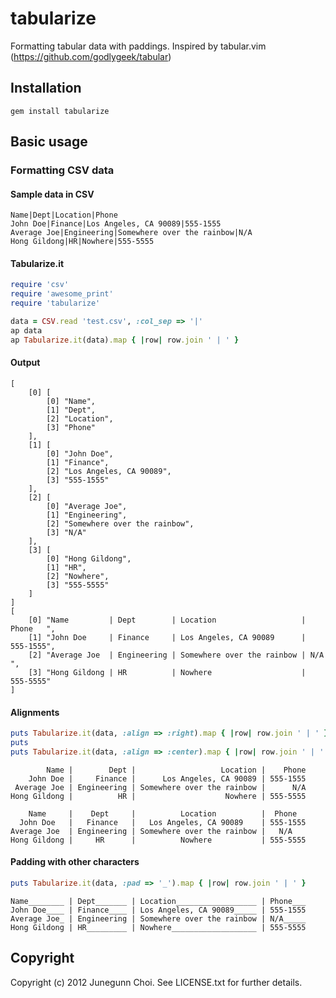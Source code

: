 tabularize
==========

Formatting tabular data with paddings.
Inspired by tabular.vim (https://github.com/godlygeek/tabular)

Installation
------------

```
gem install tabularize
```

Basic usage
-----------

### Formatting CSV data

#### Sample data in CSV

```
Name|Dept|Location|Phone
John Doe|Finance|Los Angeles, CA 90089|555-1555
Average Joe|Engineering|Somewhere over the rainbow|N/A
Hong Gildong|HR|Nowhere|555-5555
```

#### Tabularize.it

```ruby
require 'csv'
require 'awesome_print'
require 'tabularize'

data = CSV.read 'test.csv', :col_sep => '|'
ap data
ap Tabularize.it(data).map { |row| row.join ' | ' }
```

#### Output

```
[
    [0] [
        [0] "Name",
        [1] "Dept",
        [2] "Location",
        [3] "Phone"
    ],
    [1] [
        [0] "John Doe",
        [1] "Finance",
        [2] "Los Angeles, CA 90089",
        [3] "555-1555"
    ],
    [2] [
        [0] "Average Joe",
        [1] "Engineering",
        [2] "Somewhere over the rainbow",
        [3] "N/A"
    ],
    [3] [
        [0] "Hong Gildong",
        [1] "HR",
        [2] "Nowhere",
        [3] "555-5555"
    ]
]
[
    [0] "Name         | Dept        | Location                   | Phone   ",
    [1] "John Doe     | Finance     | Los Angeles, CA 90089      | 555-1555",
    [2] "Average Joe  | Engineering | Somewhere over the rainbow | N/A     ",
    [3] "Hong Gildong | HR          | Nowhere                    | 555-5555"
]
```

#### Alignments

```ruby
puts Tabularize.it(data, :align => :right).map { |row| row.join ' | ' }
puts
puts Tabularize.it(data, :align => :center).map { |row| row.join ' | ' }
```

```
        Name |        Dept |                   Location |    Phone
    John Doe |     Finance |      Los Angeles, CA 90089 | 555-1555
 Average Joe | Engineering | Somewhere over the rainbow |      N/A
Hong Gildong |          HR |                    Nowhere | 555-5555

    Name     |    Dept     |          Location          |  Phone  
  John Doe   |   Finance   |   Los Angeles, CA 90089    | 555-1555
Average Joe  | Engineering | Somewhere over the rainbow |   N/A   
Hong Gildong |     HR      |          Nowhere           | 555-5555
```

#### Padding with other characters

```ruby
puts Tabularize.it(data, :pad => '_').map { |row| row.join ' | ' }
```

```
Name________ | Dept_______ | Location__________________ | Phone___
John Doe____ | Finance____ | Los Angeles, CA 90089_____ | 555-1555
Average Joe_ | Engineering | Somewhere over the rainbow | N/A_____
Hong Gildong | HR_________ | Nowhere___________________ | 555-5555
```

Copyright
---------

Copyright (c) 2012 Junegunn Choi. See LICENSE.txt for
further details.


